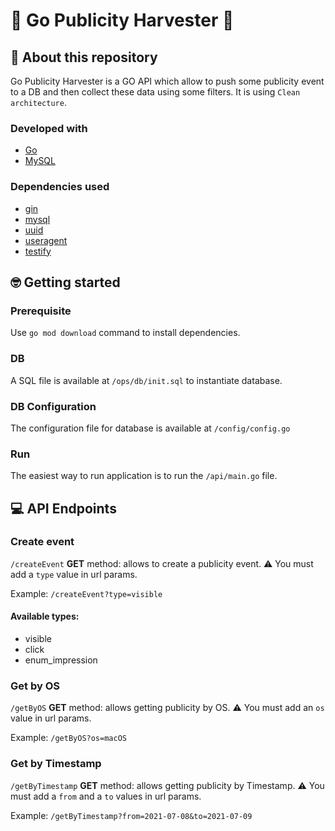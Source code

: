 # 🌾 Go Publicity Harvester 🌾
## 🧐 About this repository
Go Publicity Harvester is a GO API which allow to push some publicity event to a DB and
then collect these data using some filters.
It is using `Clean architecture`. 

### Developed with
* [Go](https://golang.org/)
* [MySQL](https://www.mysql.com/)

### Dependencies used
* [gin](https://github.com/gin-gonic/gin)
* [mysql](https://github.com/go-sql-driver/mysql)
* [uuid](https://github.com/google/uuid)
* [useragent](https://github.com/mileusna/useragent)
* [testify](https://github.com/stretchr/testify)

## 🤓 Getting started
### Prerequisite
Use `go mod download` command to install dependencies.
### DB
A SQL file is available at `/ops/db/init.sql` to instantiate database.
### DB Configuration
The configuration file for database is available at `/config/config.go`
### Run
The easiest way to run application is to run the `/api/main.go` file.


## 💻 API Endpoints
### Create event
`/createEvent` **GET** method:
allows to create a publicity event.
⚠️ You must add a `type` value in url params.

Example: `/createEvent?type=visible`
#### Available types:
* visible
* click
* enum_impression

### Get by OS
`/getByOS` **GET** method:
allows getting publicity by OS.
⚠️ You must add an `os` value in url params.

Example: `/getByOS?os=macOS`

### Get by Timestamp
`/getByTimestamp` **GET** method:
allows getting publicity by Timestamp.
⚠️ You must add a `from` and a `to` values in url params.

Example: `/getByTimestamp?from=2021-07-08&to=2021-07-09`
